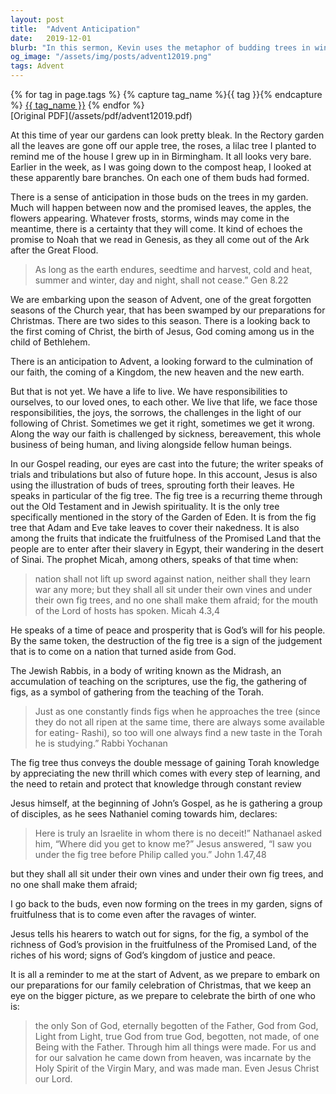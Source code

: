 ```yaml
---
layout: post
title:  "Advent Anticipation"
date:   2019-12-01
blurb: "In this sermon, Kevin uses the metaphor of budding trees in winter to discuss the anticipation of Advent. He reminds us of the promise of new life and growth, even in the bleakest times. Drawing from the scriptures, he highlights the significance of the fig tree as a symbol of God's provision and the richness of His word."
og_image: "/assets/img/posts/advent12019.png"
tags: Advent
---    
```

<div class="tag-pills">
  {% for tag in page.tags %}
    {% capture tag_name %}{{ tag }}{% endcapture %}
    <a href="{{ site.baseurl }}/tag/{{ tag_name | slugify }}" class="tag-pill">{{ tag_name }}</a>
  {% endfor %}
</div>
[Original PDF](/assets/pdf/advent12019.pdf)

At this time of year our gardens can look pretty bleak. In the Rectory garden all the leaves are gone off our apple tree, the roses, a lilac tree I planted to remind me of the house I grew up in in Birmingham. It all looks very bare. Earlier in the week, as I was going down to the compost heap, I looked at these apparently bare branches. On each one of them buds had formed.

There is a sense of anticipation in those buds on the trees in my garden. Much will happen between now and the promised leaves, the apples, the flowers appearing. Whatever frosts, storms, winds may come in the meantime, there is a certainty that they will come. It kind of echoes the promise to Noah that we read in Genesis, as they all come out of the Ark after the Great Flood.

> As long as the earth endures, seedtime and harvest, cold and heat, summer and winter, day and night, shall not cease.” Gen 8.22

We are embarking upon the season of Advent, one of the great forgotten seasons of the Church year, that has been swamped by our preparations for Christmas. There are two sides to this season. There is a looking back to the first coming of Christ, the birth of Jesus, God coming among us in the child of Bethlehem.

There is an anticipation to Advent, a looking forward to the culmination of our faith, the coming of a Kingdom, the new heaven and the new earth.

But that is not yet. We have a life to live. We have responsibilities to ourselves, to our loved ones, to each other. We live that life, we face those responsibilities, the joys, the sorrows, the challenges in the light of our following of Christ. Sometimes we get it right, sometimes we get it wrong. Along the way our faith is challenged by sickness, bereavement, this whole business of being human, and living alongside fellow human beings.

In our Gospel reading, our eyes are cast into the future; the writer speaks of trials and tribulations but also of future hope. In this account, Jesus is also using the illustration of buds of trees, sprouting forth their leaves. He speaks in particular of the fig tree. The fig tree is a recurring theme through out the Old Testament and in Jewish spirituality. It is the only tree specifically mentioned in the story of the Garden of Eden. It is from the fig tree that Adam and Eve take leaves to cover their nakedness. It is also among the fruits that indicate the fruitfulness of the Promised Land that the people are to enter after their slavery in Egypt, their wandering in the desert of Sinai. The prophet Micah, among others, speaks of that time when:

> nation shall not lift up sword against nation, neither shall they learn war any more; but they shall all sit under their own vines and under their own fig trees, and no one shall make them afraid; for the mouth of the Lord of hosts has spoken. Micah 4.3,4

He speaks of a time of peace and prosperity that is God’s will for his people. By the same token, the destruction of the fig tree is a sign of the judgement that is to come on a nation that turned aside from God.

The Jewish Rabbis, in a body of writing known as the Midrash, an accumulation of teaching on the scriptures, use the fig, the gathering of figs, as a symbol of gathering from the teaching of the Torah.

> Just as one constantly finds figs when he approaches the tree (since they do not all ripen at the same time, there are always some available for eating- Rashi), so too will one always find a new taste in the Torah he is studying.” Rabbi Yochanan

The fig tree thus conveys the double message of gaining Torah knowledge by appreciating the new thrill which comes with every step of learning, and the need to retain and protect that knowledge through constant review

Jesus himself, at the beginning of John’s Gospel, as he is gathering a group of disciples, as he sees Nathaniel coming towards him, declares:

> Here is truly an Israelite in whom there is no deceit!” Nathanael asked him, “Where did you get to know me?” Jesus answered, “I saw you under the fig tree before Philip called you.” John 1.47,48

but they shall all sit under their own vines and under their own fig trees, and no one shall make them afraid;

I go back to the buds, even now forming on the trees in my garden, signs of fruitfulness that is to come even after the ravages of winter.

Jesus tells his hearers to watch out for signs, for the fig, a symbol of the richness of God’s provision in the fruitfulness of the Promised Land, of the riches of his word; signs of God’s kingdom of justice and peace.

It is all a reminder to me at the start of Advent, as we prepare to embark on our preparations for our family celebration of Christmas, that we keep an eye on the bigger picture, as we prepare to celebrate the birth of one who is:

> the only Son of God, eternally begotten of the Father, God from God, Light from Light, true God from true God, begotten, not made, of one Being with the Father. Through him all things were made. For us and for our salvation he came down from heaven, was incarnate by the Holy Spirit of the Virgin Mary, and was made man. Even Jesus Christ our Lord.
